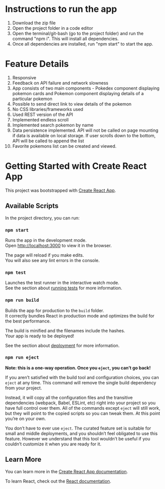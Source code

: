 # Instructions to run the app

1. Download the zip file
2. Open the project folder in a code editor
3. Open the terminal/git-bash (go to the project folder) and run the command "npm i". This will install all dependencies.
4. Once all dependencies are installed, run "npm start" to start the app.

# Feature Details

1. Responsive
2. Feedback on API failure and network slowness
3. App consists of two main components - Pokedex component displaying pokemon cards and Pokemon component displaying details of a particular pokemon
4. Possible to send direct link to view details of the pokemon
5. No CSS libraries/frameworks used
6. Used REST version of the API
7. Implemented endless scroll
8. Implemented search pokemon by name
9. Data persistence implemented. API will not be called on page mounting if data is available on local storage. If user scrolls down to the bottom, API will be called to append the list
10. Favorite pokemons list can be created and viewed.

# Getting Started with Create React App

This project was bootstrapped with [Create React App](https://github.com/facebook/create-react-app).

## Available Scripts

In the project directory, you can run:

### `npm start`

Runs the app in the development mode.\
Open [http://localhost:3000](http://localhost:3000) to view it in the browser.

The page will reload if you make edits.\
You will also see any lint errors in the console.

### `npm test`

Launches the test runner in the interactive watch mode.\
See the section about [running tests](https://facebook.github.io/create-react-app/docs/running-tests) for more information.

### `npm run build`

Builds the app for production to the `build` folder.\
It correctly bundles React in production mode and optimizes the build for the best performance.

The build is minified and the filenames include the hashes.\
Your app is ready to be deployed!

See the section about [deployment](https://facebook.github.io/create-react-app/docs/deployment) for more information.

### `npm run eject`

**Note: this is a one-way operation. Once you `eject`, you can’t go back!**

If you aren’t satisfied with the build tool and configuration choices, you can `eject` at any time. This command will remove the single build dependency from your project.

Instead, it will copy all the configuration files and the transitive dependencies (webpack, Babel, ESLint, etc) right into your project so you have full control over them. All of the commands except `eject` will still work, but they will point to the copied scripts so you can tweak them. At this point you’re on your own.

You don’t have to ever use `eject`. The curated feature set is suitable for small and middle deployments, and you shouldn’t feel obligated to use this feature. However we understand that this tool wouldn’t be useful if you couldn’t customize it when you are ready for it.

## Learn More

You can learn more in the [Create React App documentation](https://facebook.github.io/create-react-app/docs/getting-started).

To learn React, check out the [React documentation](https://reactjs.org/).
